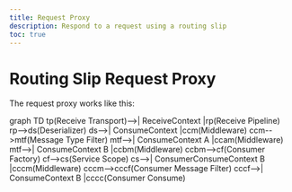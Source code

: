 ```yaml
---
title: Request Proxy
description: Respond to a request using a routing slip
toc: true
---
```


# Routing Slip Request Proxy

The request proxy works like this:

<mermaid>
graph TD
    tp(Receive Transport)-->| ReceiveContext |rp(Receive Pipeline)
    rp-->ds(Deserializer)
    ds-->| ConsumeContext |ccm(Middleware)
    ccm-->mtf(Message Type Filter)
    mtf-->| ConsumeContext A |ccam(Middleware)
    mtf-->| ConsumeContext B |ccbm(Middleware)
    ccbm-->cf(Consumer Factory)
    cf-->cs(Service Scope)
    cs-->| ConsumerConsumeContext B |cccm(Middleware)
    cccm-->cccf(Consumer Message Filter)
    cccf-->| ConsumeContext B |cccc(Consumer Consume)
</mermaid>
